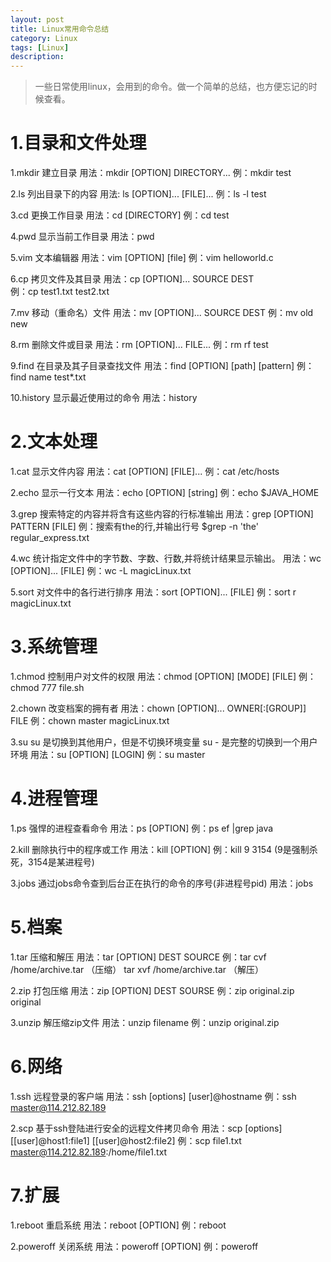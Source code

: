 ```yaml
---
layout: post
title: Linux常用命令总结
category: Linux
tags: [Linux]
description: 
---
```


> 一些日常使用linux，会用到的命令。做一个简单的总结，也方便忘记的时候查看。

# 1.目录和文件处理 #

1.mkdir
建立目录
用法：mkdir [OPTION] DIRECTORY...
例：mkdir test

2.ls
列出目录下的内容
用法: ls [OPTION]... [FILE]...
例：ls ­-l test

3.cd
更换工作目录
用法：cd [DIRECTORY]
例：cd test

4.pwd
显示当前工作目录
用法：pwd

5.vim
文本编辑器
用法：vim [OPTION] [file]
例：vim helloworld.c

6.cp
拷贝文件及其目录
用法：cp [OPTION]... SOURCE DEST  
例：cp  test1.txt test2.txt

7.mv
移动（重命名）文件
用法：mv [OPTION]... SOURCE DEST
例：mv old new

8.rm
删除文件或目录
用法：rm [OPTION]... FILE...
例：rm ­rf test

9.find
在目录及其子目录查找文件
用法：find [OPTION] [path] [pattern]
例：find ­name test*.txt

10.history
显示最近使用过的命令
用法：history


# 2.文本处理 #

1.cat
显示文件内容
用法：cat [OPTION] [FILE]...
例：cat /etc/hosts

2.echo 
显示一行文本
用法：echo [OPTION] [string]
例：echo $JAVA_HOME

3.grep
搜索特定的内容并将含有这些内容的行标准输出
用法：grep [OPTION] PATTERN [FILE]
例：搜索有the的行,并输出行号 
   $grep -n 'the' regular_express.txt 

4.wc
统计指定文件中的字节数、字数、行数,并将统计结果显示输出。
用法：wc [OPTION]... [FILE]
例：wc -L magicLinux.txt

5.sort
对文件中的各行进行排序
用法：sort [OPTION]... [FILE]
例：sort ­r magicLinux.txt


# 3.系统管理 #

1.chmod
控制用户对文件的权限
用法：chmod [OPTION] [MODE] [FILE]
例：chmod 777 file.sh

2.chown
改变档案的拥有者
用法：chown [OPTION]... OWNER[:[GROUP]] FILE
例：chown master magicLinux.txt

3.su
su 是切换到其他用户，但是不切换环境变量
su - 是完整的切换到一个用户环境
用法：su [OPTION] [LOGIN]
例：su master


# 4.进程管理 #

1.ps
强悍的进程查看命令
用法：ps [OPTION]
例：ps ef |grep java

2.kill
删除执行中的程序或工作
用法：kill [OPTION]
例：kill ­9 3154 (9是强制杀死，3154是某进程号)

3.jobs
通过jobs命令查到后台正在执行的命令的序号(非进程号pid)
用法：jobs


# 5.档案 #

1.tar
压缩和解压
用法：tar [OPTION] DEST SOURCE
例：tar ­cvf /home/archive.tar （压缩）
tar ­xvf /home/archive.tar （解压）

2.zip
打包压缩
用法：zip [OPTION] DEST SOURSE
例：zip original.zip original

3.unzip
解压缩zip文件
用法：unzip filename
例：unzip original.zip

# 6.网络 #

1.ssh
远程登录的客户端
用法：ssh [options] [user]@hostname
例：ssh ­ master@114.212.82.189

2.scp
基于ssh登陆进行安全的远程文件拷贝命令
用法：scp [options] [[user]@host1:file1] [[user]@host2:file2]
例：scp file1.txt master@114.212.82.189:/home/file1.txt


# 7.扩展 #

1.reboot
重启系统
用法：reboot [OPTION]
例：reboot

2.poweroff
关闭系统
用法：poweroff [OPTION]
例：poweroff








	







